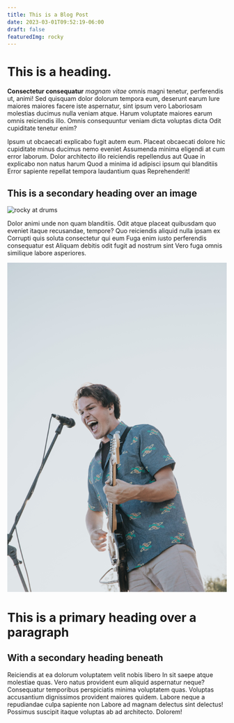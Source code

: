 ```yaml
---
title: This is a Blog Post
date: 2023-03-01T09:52:19-06:00
draft: false
featuredImg: rocky
---
```


# This is a heading. 

**Consectetur consequatur** *magnam vitae* omnis magni tenetur, perferendis ut, animi! Sed quisquam dolor dolorum tempora eum, deserunt earum Iure maiores maiores facere iste aspernatur, sint ipsum vero Laboriosam molestias ducimus nulla veniam atque. Harum voluptate maiores earum omnis reiciendis illo. Omnis consequuntur veniam dicta voluptas dicta Odit cupiditate tenetur enim?

Ipsum ut obcaecati explicabo fugit autem eum. Placeat obcaecati dolore hic cupiditate minus ducimus nemo eveniet Assumenda minima eligendi at cum error laborum. Dolor architecto illo reiciendis repellendus aut Quae in explicabo non natus harum Quod a minima id adipisci ipsum qui blanditiis Error sapiente repellat tempora laudantium quas Reprehenderit!

## This is a secondary heading over an image

![rocky at drums](rocky-at-drums-featured.jpg)

Dolor animi unde non quam blanditiis. Odit atque placeat quibusdam quo eveniet itaque recusandae, tempore? Quo reiciendis aliquid nulla ipsam ex Corrupti quis soluta consectetur qui eum Fuga enim iusto perferendis consequatur est Aliquam debitis odit fugit ad nostrum sint Vero fuga omnis similique labore asperiores. 

![andy screaming](6Q4A3922.jpg)

# This is a primary heading over a paragraph

## With a secondary heading beneath

Reiciendis at ea dolorum voluptatem velit nobis libero In sit saepe atque molestiae quas. Vero natus provident eum aliquid aspernatur neque? Consequatur temporibus perspiciatis minima voluptatem quas. Voluptas accusantium dignissimos provident maiores quidem. Labore neque a repudiandae culpa sapiente non Labore ad magnam delectus sint delectus! Possimus suscipit itaque voluptas ab ad architecto. Dolorem!
